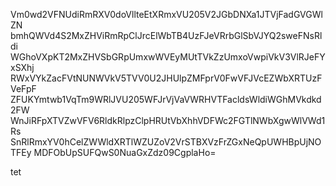 Vm0wd2VFNUdiRmRXV0doVllteEtXRmxVU205V2JGbDNXa1JTVjFadGVGWlZN
bmhQWVd4S2MxZHViRmRpClJrcElWbTB4UzFJeVRrbGlSbVJYQ2sweFNsRldi
WGhoVXpKT2MxZHVSbGRpUmxwWVEyMUtTVkZzUmxoVwpiVkV3VlRJeFYxSXhj
RWxVYkZacFVtNUNWVkV5TVV0U2JHUlpZMFprV0FwVFJVcEZWbXRTUzFVeFpF
ZFUKYmtwb1VqTm9WRlJVU205WFJrVjVaVWRHVTFacldsWldiWGhMVkdkd2FW
WnJiRFpXTVZwVFV6RldkRlpzClpHRUtVbXhhVDFWc2FGTlNWbXgwWlVWd1Rs
SnRlRmxYV0hCelZWWldXRTlWZUZoV2VrSTBXVzFrZGxNeQpUWHBpUjNOTFEy
MDFObUpSUFQwS0NuaGxZdz09CgplaHo=

tet